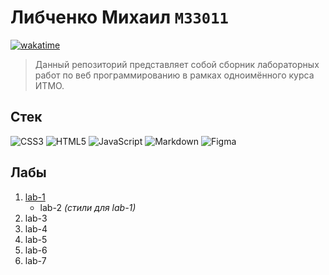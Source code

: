 # Либченко Михаил `M33011`

[![wakatime](https://wakatime.com/badge/github/lipa44/web-labs.svg)](https://wakatime.com/badge/github/lipa44/web-labs)

> Данный репозиторий представляет собой сборник лабораторных работ по веб программированию в рамках одноимённого курса ИТМО.

## Стек

![CSS3](https://img.shields.io/badge/css3-%231572B6.svg?style=for-the-badge&logo=css3&logoColor=white)
![HTML5](https://img.shields.io/badge/html5-%23E34F26.svg?style=for-the-badge&logo=html5&logoColor=white)
![JavaScript](https://img.shields.io/badge/javascript-%23323330.svg?style=for-the-badge&logo=javascript&logoColor=%23F7DF1E)
![Markdown](https://img.shields.io/badge/markdown-%23000000.svg?style=for-the-badge&logo=markdown&logoColor=white)
![Figma](https://img.shields.io/badge/figma-%23F24E1E.svg?style=for-the-badge&logo=figma&logoColor=white)

## Лабы

1. [lab-1](/lab1)
    - lab-2 _(стили для lab-1)_
2. lab-3
2. lab-4
2. lab-5
2. lab-6
2. lab-7
